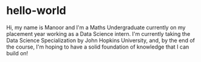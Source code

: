 # hello-world

Hi, my name is Manoor and I'm a Maths Undergraduate currently on my placement year working as a Data Science intern. I'm currently taking the Data Science Specialization by John Hopkins University, and, by the end of the course, I'm hoping to have a solid foundation of knowledge that I can build on!
